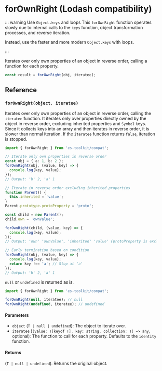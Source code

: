 # forOwnRight (Lodash compatibility)

::: warning Use `Object.keys` and loops
This `forOwnRight` function operates slowly due to internal calls to the `keys` function, object transformation processes, and reverse iteration.

Instead, use the faster and more modern `Object.keys` with loops.

:::

Iterates over only own properties of an object in reverse order, calling a function for each property.

```typescript
const result = forOwnRight(obj, iteratee);
```

## Reference

### `forOwnRight(object, iteratee)`

Iterates over only own properties of an object in reverse order, calling the `iteratee` function. It iterates only over properties directly owned by the object in reverse order, excluding inherited properties and `Symbol` keys. Since it collects keys into an array and then iterates in reverse order, it is slower than normal iteration. If the `iteratee` function returns `false`, iteration is stopped.

```typescript
import { forOwnRight } from 'es-toolkit/compat';

// Iterate only own properties in reverse order
const obj = { a: 1, b: 2 };
forOwnRight(obj, (value, key) => {
  console.log(key, value);
});
// Output: 'b' 2, 'a' 1

// Iterate in reverse order excluding inherited properties
function Parent() {
  this.inherited = 'value';
}
Parent.prototype.protoProperty = 'proto';

const child = new Parent();
child.own = 'ownValue';

forOwnRight(child, (value, key) => {
  console.log(key, value);
});
// Output: 'own' 'ownValue', 'inherited' 'value' (protoProperty is excluded)

// Early termination based on condition
forOwnRight(obj, (value, key) => {
  console.log(key, value);
  return key !== 'a'; // Stop at 'a'
});
// Output: 'b' 2, 'a' 1
```

`null` or `undefined` is returned as is.

```typescript
import { forOwnRight } from 'es-toolkit/compat';

forOwnRight(null, iteratee); // null
forOwnRight(undefined, iteratee); // undefined
```

#### Parameters

- `object` (`T | null | undefined`): The object to iterate over.
- `iteratee` (`(value: T[keyof T], key: string, collection: T) => any`, optional): The function to call for each property. Defaults to the `identity` function.

#### Returns

(`T | null | undefined`): Returns the original object.
